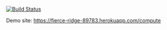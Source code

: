 [![Build Status](https://travis-ci.org/asdemirci/demoappodev.svg?branch=master)](https://travis-ci.org/asdemirci/demoappodev)

Demo site: https://fierce-ridge-89783.herokuapp.com/compute
